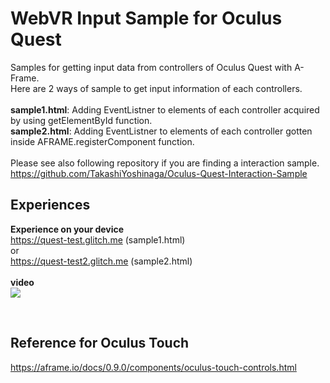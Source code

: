 # WebVR Input Sample for Oculus Quest
Samples for getting input data from controllers of Oculus Quest with A-Frame. <br>
Here are 2 ways of sample to get input information of each controllers.<br><br> 
<b>sample1.html</b>: Adding EventListner to elements of each controller acquired by using getElementById function. <br>
<b>sample2.html</b>: Adding EventListner to elements of each controller gotten inside AFRAME.registerComponent function.<br><br>
Please see also following repository if you are finding a interaction sample.<br>
https://github.com/TakashiYoshinaga/Oculus-Quest-Interaction-Sample

## Experiences<br>
<b>Experience on your device</b><br>
https://quest-test.glitch.me (sample1.html)<br>
or <br>
https://quest-test2.glitch.me (sample2.html)
<br><br>
<b>video</b>
<br>
[![](https://img.youtube.com/vi/vOsfX_jxClY/0.jpg)](https://www.youtube.com/watch?v=vOsfX_jxClY)

<br>

## Reference for Oculus Touch<br>
https://aframe.io/docs/0.9.0/components/oculus-touch-controls.html
